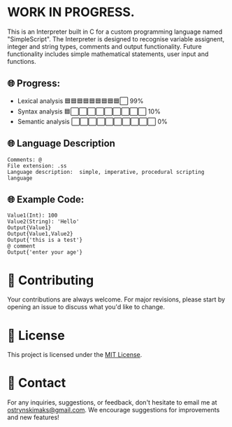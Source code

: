 # WORK IN PROGRESS.

This is an Interpreter built in C for a custom programming language named "SimpleScript". The Interpreter is designed to recognise variable assignent, integer and string types, comments and output functionality. Future functionality includes simple mathematical statements, user input and functions. 

## 🌐 Progress:

- Lexical analysis 🟦🟦🟦🟦🟦🟦🟦🟦🟦⬜️ 99%
- Syntax analysis 🟦⬜️⬜️⬜️⬜️⬜️⬜️⬜️⬜️⬜️ 10%
- Semantic analysis ⬜️⬜️⬜️⬜️⬜️⬜️⬜️⬜️⬜️⬜️ 0%

## 🌐 Language Description 

```
Comments: @
File extension: .ss
Language description:  simple, imperative, procedural scripting language
```
## 🌐 Example Code:

```
Value1(Int): 100
Value2(String): 'Hello'
Output{Value1}
Output{Value1,Value2}
Output{'this is a test'}
@ comment
Output{'enter your age'}

```


# 📝 Contributing
Your contributions are always welcome. For major revisions, please start by opening an issue to discuss what you'd like to change.

# 📜 License
This project is licensed under the [MIT License](https://opensource.org/licenses/MIT).

# 💼 Contact
For any inquiries, suggestions, or feedback, don't hesitate to email me at [ostrynskimaks@gmail.com](mailto:ostrynskimaks@gmail.com).
We encourage suggestions for improvements and new features!
